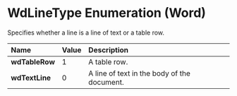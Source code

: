 
# WdLineType Enumeration (Word)

Specifies whether a line is a line of text or a table row.



|**Name**|**Value**|**Description**|
|:-----|:-----|:-----|
|**wdTableRow**|1|A table row.|
|**wdTextLine**|0|A line of text in the body of the document.|
